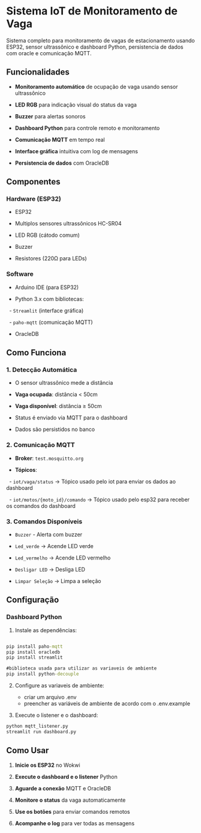 # Sistema IoT de Monitoramento de Vaga



Sistema completo para monitoramento de vagas de estacionamento usando ESP32, sensor ultrassônico e dashboard Python, persistencia de dados com oracle e comunicação MQTT.



## Funcionalidades



- **Monitoramento automático** de ocupação de vaga usando sensor ultrassônico

- **LED RGB** para indicação visual do status da vaga

- **Buzzer** para alertas sonoros

- **Dashboard Python** para controle remoto e monitoramento

- **Comunicação MQTT** em tempo real

- **Interface gráfica** intuitiva com log de mensagens

- **Persistencia de dados** com OracleDB



## Componentes



### Hardware (ESP32)

- ESP32

- Multiplos sensores ultrassônicos HC-SR04

- LED RGB (cátodo comum)

- Buzzer

- Resistores (220Ω para LEDs)



### Software

- Arduino IDE (para ESP32)

- Python 3.x com bibliotecas:

  - `Streamlit` (interface gráfica)

  - `paho-mqtt` (comunicação MQTT)

  - OracleDB



## Como Funciona



### 1. **Detecção Automática**

- O sensor ultrassônico mede a distância

- **Vaga ocupada**: distância < 50cm

- **Vaga disponível**: distância ≥ 50cm

- Status é enviado via MQTT para o dashboard

- Dados são persistidos no banco



### 2. **Comunicação MQTT**

- **Broker**: `test.mosquitto.org`

- **Tópicos**:

  - `iot/vaga/status` → Tópico usado pelo iot para enviar os dados ao dashboard

  - `iot/motos/{moto_id}/comando` → Tópico usado pelo esp32 para receber os comandos do dashboard



### 3. **Comandos Disponíveis**

- `Buzzer` - Alerta com buzzer

- `Led_verde` → Acende LED verde

- `Led_vermelho` → Acende LED vermelho

- `Desligar LED` → Desliga LED

- `Limpar Seleção` → Limpa a seleção 



## Configuração



### Dashboard Python

1. Instale as dependências:

```cmd

pip install paho-mqtt
pip install oracledb
pip install streamlit

#biblioteca usada para utilizar as variaveis de ambiente
pip install python-decouple

```

2. Configure as variaveis de ambiente:
   - criar um arquivo .env
   - preencher as variáveis de ambiente de acordo com o .env.example

3. Execute o listener e o dashboard:

```cmd
python mqtt_listener.py
streamlit run dashboard.py

```



## Como Usar



1. **Inicie os ESP32** no Wokwi

2. **Execute o dashboard e o listener** Python

3. **Aguarde a conexão** MQTT e OracleDB

4. **Monitore o status** da vaga automaticamente

5. **Use os botões** para enviar comandos remotos

6. **Acompanhe o log** para ver todas as mensagens




